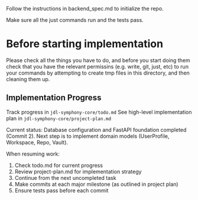 Follow the instructions in backend_spec.md to initialize the repo.

Make sure all the just commands run and the tests pass.

# Before starting implementation
Please check all the things you have to do, and before you start doing them check that you have the relevant permissins (e.g. write, git, just, etc) to run your commands by attempting to create tmp files in this directory, and then cleaning them up.

## Implementation Progress

Track progress in `jdl-symphony-core/todo.md`
See high-level implementation plan in `jdl-symphony-core/project-plan.md`

Current status: Database configuration and FastAPI foundation completed (Commit 2). Next step is to implement domain models (UserProfile, Workspace, Repo, Vault).

When resuming work:
1. Check todo.md for current progress
2. Review project-plan.md for implementation strategy
3. Continue from the next uncompleted task
4. Make commits at each major milestone (as outlined in project plan)
5. Ensure tests pass before each commit